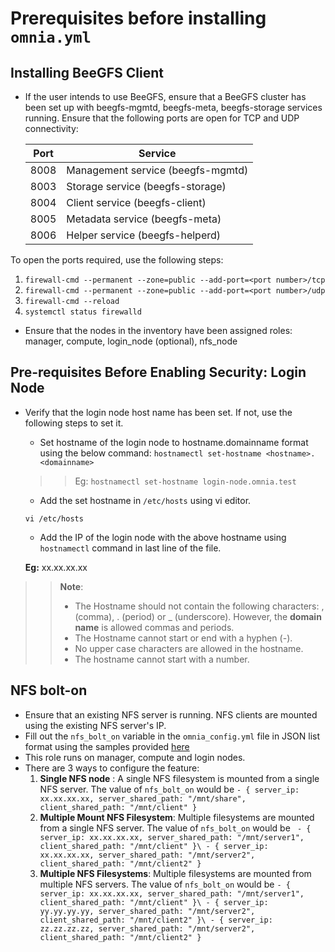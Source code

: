 # Prerequisites before installing `omnia.yml`


## Installing BeeGFS Client
* If the user intends to use BeeGFS, ensure that a BeeGFS cluster has been set up with beegfs-mgmtd, beegfs-meta, beegfs-storage services running.
  Ensure that the following ports are open for TCP and UDP connectivity:

  | Port | Service                           |
  |------|-----------------------------------|
  | 8008 | Management service (beegfs-mgmtd) |
  | 8003 | Storage service (beegfs-storage)  |
  | 8004 | Client service (beegfs-client)    |
  | 8005 | Metadata service (beegfs-meta)    |
  | 8006 | Helper service (beegfs-helperd)   |

To open the ports required, use the following steps:
1. `firewall-cmd --permanent --zone=public --add-port=<port number>/tcp`
2. `firewall-cmd --permanent --zone=public --add-port=<port number>/udp`
3. `firewall-cmd --reload`
4. `systemctl status firewalld`

* Ensure that the nodes in the inventory have been assigned roles: manager, compute, login_node (optional), nfs_node

## Pre-requisites Before Enabling Security: Login Node

* Verify that the login node host name has been set. If not, use the following steps to set it.
    * Set hostname of the login node to hostname.domainname format using the below command:
      `hostnamectl set-hostname <hostname>.<domainname>`
  >>Eg: `hostnamectl set-hostname login-node.omnia.test`
    * Add the set hostname in `/etc/hosts` using vi editor.

  `vi /etc/hosts`

    * Add the IP of the login node with the above hostname using `hostnamectl` command in last line of the file.

  __Eg:__  xx.xx.xx.xx <hostname>

>> **Note**:
>>	* The Hostname should not contain the following characters: , (comma), \. (period) or _ (underscore). However, the **domain name** is allowed commas and periods.
>>	* The Hostname cannot start or end with a hyphen (-).
>>	* No upper case characters are allowed in the hostname.
>>	* The hostname cannot start with a number.

## NFS bolt-on
* Ensure that an existing NFS server is running. NFS clients are mounted using the existing NFS server's IP.
* Fill out the `nfs_bolt_on` variable in the `omnia_config.yml` file in JSON list format using the samples provided [here](../Input_Parameter_Guide/omnia_config.md)
* This role runs on manager, compute and login nodes.
* There are 3 ways to configure the feature:
  1. **Single NFS node** : A single NFS filesystem is mounted from a single NFS server. The value of `nfs_bolt_on` would be `- { server_ip: xx.xx.xx.xx, server_shared_path: "/mnt/share", client_shared_path: "/mnt/client" }`
  2. **Multiple Mount NFS Filesystem**: Multiple filesystems are mounted from a single NFS server. The value of `nfs_bolt_on` would be ` - { server_ip: xx.xx.xx.xx, server_shared_path: "/mnt/server1", client_shared_path: "/mnt/client" }\ - { server_ip: xx.xx.xx.xx, server_shared_path: "/mnt/server2", client_shared_path: "/mnt/client2" }`
  3. **Multiple NFS Filesystems**: Multiple filesystems are mounted from multiple NFS servers. The value of `nfs_bolt_on` would be ` - { server_ip: xx.xx.xx.xx, server_shared_path: "/mnt/server1", client_shared_path: "/mnt/client" }\ - { server_ip: yy.yy.yy.yy, server_shared_path: "/mnt/server2", client_shared_path: "/mnt/client2" }\ - { server_ip: zz.zz.zz.zz, server_shared_path: "/mnt/server2", client_shared_path: "/mnt/client2" } `
